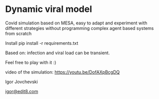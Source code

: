 # Dynamic viral model
Covid simulation based on MESA, easy to adapt and experiment with different strategies without programming complex agent based  systems from scratch


Install 
pip install -r requirements.txt

Based on:
infection and viral load can be transient.


Feel free to play with it :)

video of the simulation: https://youtu.be/DofAXpBcgDQ

Igor Jovchevski

igor@edit8.com
